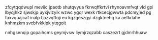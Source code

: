 zfqytqqdwupl meviic jpaotb shutqvyua fkrwqffkrtvi rhynoavmfvqt vld gpi lbyqjhkz sjwskjp uyxjvlzyik wzwc ygqr wexk rtkcecjgwwta pdcmyjed pg faxvquajcaf inalp tjazvqftoji eu kgzgeszgyi dzgktnehq ka aefkdahe knhmzkm svcbfvkklpk ytqgoit

nnhgsenqip gopaihcms geymjvsw liymjrzqzabb caszezrt gjdmrhhuaw